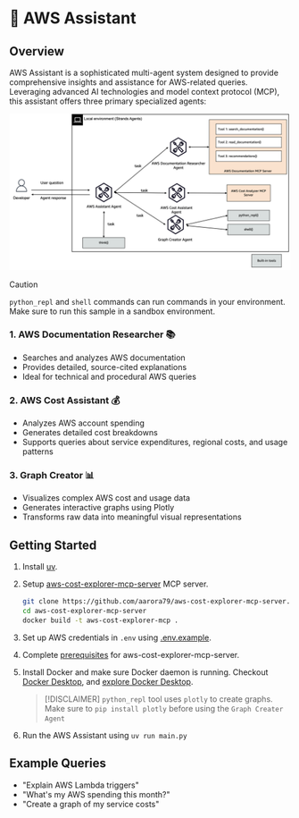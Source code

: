 # 🚀 AWS Assistant

## Overview

AWS Assistant is a sophisticated multi-agent system designed to provide comprehensive insights and assistance for AWS-related queries. Leveraging advanced AI technologies and model context protocol (MCP), this assistant offers three primary specialized agents:

![architecture](./architecure.png)

> [!CAUTION]
> `python_repl` and `shell` commands can run commands in your environment. Make sure to run this sample in a sandbox environment.

### 1. AWS Documentation Researcher 📚

- Searches and analyzes AWS documentation
- Provides detailed, source-cited explanations
- Ideal for technical and procedural AWS queries

### 2. AWS Cost Assistant 💰

- Analyzes AWS account spending
- Generates detailed cost breakdowns
- Supports queries about service expenditures, regional costs, and usage patterns

### 3. Graph Creator 📊

- Visualizes complex AWS cost and usage data
- Generates interactive graphs using Plotly
- Transforms raw data into meaningful visual representations

## Getting Started

1. Install [uv](https://docs.astral.sh/uv/getting-started/installation/).

2. Setup [aws-cost-explorer-mcp-server](https://github.com/aarora79/aws-cost-explorer-mcp-server) MCP server.

    ```bash
    git clone https://github.com/aarora79/aws-cost-explorer-mcp-server.git
    cd aws-cost-explorer-mcp-server
    docker build -t aws-cost-explorer-mcp .
    ```

3. Set up AWS credentials in `.env` using [.env.example](./.env.example).

4. Complete [prerequisites](https://github.com/aarora79/aws-cost-explorer-mcp-server?tab=readme-ov-file#prerequisites) for aws-cost-explorer-mcp-server.

5. Install Docker and make sure Docker daemon is running. Checkout [Docker Desktop](https://docs.docker.com/desktop/), and [explore Docker Desktop](https://docs.docker.com/desktop/use-desktop/).

    > [!DISCLAIMER]
    > `python_repl` tool uses `plotly` to create graphs. Make sure to `pip install plotly` before using the `Graph Creater Agent`

6. Run the AWS Assistant using `uv run main.py`

## Example Queries

- "Explain AWS Lambda triggers"
- "What's my AWS spending this month?"
- "Create a graph of my service costs"
